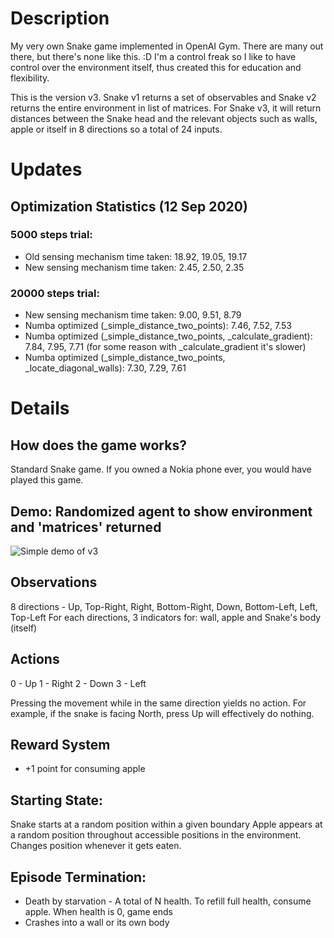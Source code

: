 # Description
My very own Snake game implemented in OpenAI Gym. There are many out there, but there's none like this. :D
I'm a control freak so I like to have control over the environment itself, thus created this for education and flexibility.

This is the version v3. Snake v1 returns a set of observables and Snake v2 returns the entire environment in list of matrices.
For Snake v3, it will return distances between the Snake head and the relevant objects such as walls, apple or itself in 8 directions so a total of 24 inputs. 

# Updates
## Optimization Statistics (12 Sep 2020)
### 5000 steps trial:
- Old sensing mechanism time taken: 18.92, 19.05, 19.17
- New sensing mechanism time taken: 2.45, 2.50, 2.35

### 20000 steps trial:
- New sensing mechanism time taken: 9.00, 9.51, 8.79
- Numba optimized (_simple_distance_two_points): 7.46, 7.52, 7.53
- Numba optimized (_simple_distance_two_points, _calculate_gradient): 7.84, 7.95, 7.71 (for some reason with _calculate_gradient it's slower)
- Numba optimized (_simple_distance_two_points, _locate_diagonal_walls): 7.30, 7.29, 7.61

# Details
## How does the game works?
Standard Snake game. If you owned a Nokia phone ever, you would have played this game. 

## Demo: Randomized agent to show environment and 'matrices' returned 
![Simple demo of v3](INSERT_LINK_HERE)

## Observations
8 directions - Up, Top-Right, Right, Bottom-Right, Down, Bottom-Left, Left, Top-Left
For each directions, 3 indicators for: wall, apple and Snake's body (itself)

## Actions
0 - Up
1 - Right
2 - Down
3 - Left

Pressing the movement while in the same direction yields no action. 
For example, if the snake is facing North, press Up will effectively do nothing.

## Reward System
* +1 point for consuming apple

## Starting State:
Snake starts at a random position within a given boundary
Apple appears at a random position throughout accessible positions in the environment. Changes position whenever it gets eaten.

## Episode Termination:
* Death by starvation - A total of N health. To refill full health, consume apple. When health is 0, game ends
* Crashes into a wall or its own body
